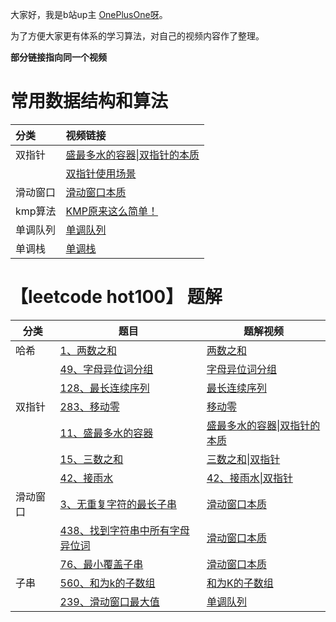 大家好，我是b站up主 [OnePlusOne呀](https://space.bilibili.com/3546846886627589)。

为了方便大家更有体系的学习算法，对自己的视频内容作了整理。

**部分链接指向同一个视频**



# 常用数据结构和算法

| 分类     | 视频链接                                                     |
| :------- | :----------------------------------------------------------- |
| 双指针   | [盛最多水的容器\|双指针的本质]( https://www.bilibili.com/video/BV13kXuYDEBx/?share_source=copy_web&vd_source=36ebe39d370ab0b5c7c69213c826942d) |
|          | [双指针使用场景](https://www.bilibili.com/video/BV134oqYgEHq/?share_source=copy_web&vd_source=36ebe39d370ab0b5c7c69213c826942d) |
| 滑动窗口 | [滑动窗口本质](https://www.bilibili.com/video/BV1GAV7zHEWD/?share_source=copy_web&vd_source=36ebe39d370ab0b5c7c69213c826942d) |
| kmp算法  | [KMP原来这么简单！](https://www.bilibili.com/video/BV16F7DzTE9L/?share_source=copy_web&vd_source=36ebe39d370ab0b5c7c69213c826942d) |
| 单调队列 | [单调队列](https://www.bilibili.com/video/BV1Kjg9zBEqE/?share_source=copy_web&vd_source=36ebe39d370ab0b5c7c69213c826942d) |
| 单调栈   | [单调栈](https://www.bilibili.com/video/BV1MDgbzMEei/?vd_source=0a2f4e13097b473876b536515c9edd9b) |







# 【leetcode hot100】 题解



| 分类     | 题目                                                         | 题解视频                                                     |
| -------- | ------------------------------------------------------------ | ------------------------------------------------------------ |
| 哈希     | [1、两数之和](https://leetcode.cn/problems/two-sum/)         | [两数之和](https://www.bilibili.com/video/BV1vkNGehEun/?share_source=copy_web&vd_source=36ebe39d370ab0b5c7c69213c826942d) |
|          | [49、字母异位词分组](https://leetcode.cn/problems/group-anagrams/) | [字母异位词分组](https://www.bilibili.com/video/BV1Q3PMeGEtq/?share_source=copy_web&vd_source=36ebe39d370ab0b5c7c69213c826942d) |
|          | [128、最长连续序列](https://leetcode.cn/problems/longest-consecutive-sequence/) | [最长连续序列](https://www.bilibili.com/video/BV1mR9bYTEy2/?share_source=copy_web&vd_source=36ebe39d370ab0b5c7c69213c826942d) |
| 双指针   | [283、移动零](https://leetcode.cn/problems/move-zeroes/)     | [移动零](https://www.bilibili.com/video/BV1ibRhYdE7s/?share_source=copy_web&vd_source=36ebe39d370ab0b5c7c69213c826942d) |
|          | [11、盛最多水的容器](https://leetcode.cn/problems/container-with-most-water/) | [盛最多水的容器\|双指针的本质](https://www.bilibili.com/video/BV13kXuYDEBx/?share_source=copy_web&vd_source=36ebe39d370ab0b5c7c69213c826942d) |
|          | [15、三数之和](https://leetcode.cn/problems/3sum/)           | [三数之和\|双指针](https://www.bilibili.com/video/BV1QKZHYhE8A/?share_source=copy_web&vd_source=36ebe39d370ab0b5c7c69213c826942d) |
|          | [42、接雨水](https://leetcode.cn/problems/trapping-rain-water/) | [42、接雨水\|双指针](https://www.bilibili.com/video/BV1oDdBYmE3W/?share_source=copy_web&vd_source=36ebe39d370ab0b5c7c69213c826942d) |
| 滑动窗口 | [3、无重复字符的最长子串](https://leetcode.cn/problems/longest-substring-without-repeating-characters/) | [滑动窗口本质](https://www.bilibili.com/video/BV1GAV7zHEWD/?share_source=copy_web&vd_source=36ebe39d370ab0b5c7c69213c826942d) |
|          | [438、找到字符串中所有字母异位词](https://leetcode.cn/problems/find-all-anagrams-in-a-string/) | [滑动窗口本质](https://www.bilibili.com/video/BV1GAV7zHEWD/?share_source=copy_web&vd_source=36ebe39d370ab0b5c7c69213c826942d) |
|          | [76、最小覆盖子串](https://leetcode.cn/problems/minimum-window-substring/) | [滑动窗口本质](https://www.bilibili.com/video/BV1GAV7zHEWD/?share_source=copy_web&vd_source=36ebe39d370ab0b5c7c69213c826942d) |
| 子串     | [560、和为k的子数组](https://leetcode.cn/problems/subarray-sum-equals-k/) | [和为K的子数组]( https://www.bilibili.com/video/BV1poTQzDEx4/?share_source=copy_web&vd_source=36ebe39d370ab0b5c7c69213c826942d) |
|          | [239、滑动窗口最大值](https://leetcode.cn/problems/sliding-window-maximum/) | [单调队列](https://www.bilibili.com/video/BV1Kjg9zBEqE/?share_source=copy_web&vd_source=36ebe39d370ab0b5c7c69213c826942d) |

